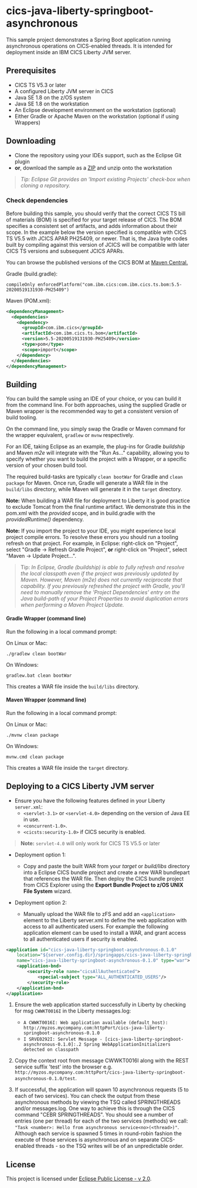 # cics-java-liberty-springboot-asynchronous

This sample project demonstrates a Spring Boot application running asynchronous operations on CICS-enabled threads. It is intended for deployment inside an IBM CICS Liberty JVM server.

## Prerequisites

  - CICS TS V5.3 or later
  - A configured Liberty JVM server in CICS
  - Java SE 1.8 on the z/OS system
  - Java SE 1.8 on the workstation
  - An Eclipse development environment on the workstation (optional)
  - Either Gradle or Apache Maven on the workstation (optional if using Wrappers)

## Downloading

- Clone the repository using your IDEs support, such as the Eclipse Git plugin
- **or**, download the sample as a [ZIP](https://github.com/cicsdev/cics-java-liberty-springboot-asynchronous/archive/main.zip) and unzip onto the workstation

>*Tip: Eclipse Git provides an 'Import existing Projects' check-box when cloning a repository.*

### Check dependencies
 
Before building this sample, you should verify that the correct CICS TS bill of materials (BOM) is specified for your target release of CICS. The BOM specifies a consistent set of artifacts, and adds information about their scope. In the example below the version specified is compatible with CICS TS V5.5 with JCICS APAR PH25409, or newer. That is, the Java byte codes built by compiling against this version of JCICS will be compatible with later CICS TS versions and subsequent JCICS APARs.

You can browse the published versions of the CICS BOM at [Maven Central.](https://mvnrepository.com/artifact/com.ibm.cics/com.ibm.cics.ts.bom)
 
Gradle (build.gradle):

`compileOnly enforcedPlatform("com.ibm.cics:com.ibm.cics.ts.bom:5.5-20200519131930-PH25409")`

Maven (POM.xml):

```xml
<dependencyManagement>
  <dependencies>
    <dependency>
      <groupId>com.ibm.cics</groupId>
      <artifactId>com.ibm.cics.ts.bom</artifactId>
      <version>5.5-20200519131930-PH25409</version>
      <type>pom</type>
      <scope>import</scope>
    </dependency>
  </dependencies>
</dependencyManagement>
```

## Building 

You can build the sample using an IDE of your choice, or you can build it from the command line. For both approaches, using the supplied Gradle or Maven wrapper is the recommended way to get a consistent version of build tooling.

On the command line, you simply swap the Gradle or Maven command for the wrapper equivalent, `gradlew` or `mvnw` respectively.
  
For an IDE, taking Eclipse as an example, the plug-ins for Gradle *buildship* and Maven *m2e* will integrate with the "Run As..." capability, allowing you to specify whether you want to build the project with a Wrapper, or a specific version of your chosen build tool.

The required build-tasks are typically `clean bootWar` for Gradle and `clean package` for Maven. Once run, Gradle will generate a WAR file in the `build/libs` directory, while Maven will generate it in the `target` directory.

**Note:** When building a WAR file for deployment to Liberty it is good practice to exclude Tomcat from the final runtime artifact. We demonstrate this in the pom.xml with the *provided* scope, and in build.gradle with the *providedRuntime()* dependency.

**Note:** If you import the project to your IDE, you might experience local project compile errors. To resolve these errors you should run a tooling refresh on that project. For example, in Eclipse: right-click on "Project", select "Gradle -> Refresh Gradle Project", **or** right-click on "Project", select "Maven -> Update Project...".

>Tip: *In Eclipse, Gradle (buildship) is able to fully refresh and resolve the local classpath even if the project was previously updated by Maven. However, Maven (m2e) does not currently reciprocate that capability. If you previously refreshed the project with Gradle, you'll need to manually remove the 'Project Dependencies' entry on the Java build-path of your Project Properties to avoid duplication errors when performing a Maven Project Update.*

#### Gradle Wrapper (command line)

Run the following in a local command prompt:

On Linux or Mac:

```shell
./gradlew clean bootWar
```

On Windows:

```shell
gradlew.bat clean bootWar
```

This creates a WAR file inside the `build/libs` directory.

#### Maven Wrapper (command line)

Run the following in a local command prompt:

On Linux or Mac:

```shell
./mvnw clean package
```

On Windows:

```shell
mvnw.cmd clean package
```

This creates a WAR file inside the `target` directory.

## Deploying to a CICS Liberty JVM server

- Ensure you have the following features defined in your Liberty `server.xml`:
    - `<servlet-3.1>` or `<servlet-4.0>` depending on the version of Java EE in use.
    - `<concurrent-1.0>`. 
    - `<cicsts:security-1.0>` if CICS security is enabled.

>**Note:** `servlet-4.0` will only work for CICS TS V5.5 or later
    
- Deployment option 1:
    - Copy and paste the built WAR from your *target* or *build/libs* directory into a Eclipse CICS bundle project and create a new WAR bundlepart that references the WAR file. Then deploy the CICS bundle project from CICS Explorer using the **Export Bundle Project to z/OS UNIX File System** wizard.

- Deployment option 2:
    - Manually upload the WAR file to zFS and add an `<application>` element to the Liberty server.xml to define the web application with access to all authenticated users. For example the following application element can be used to install a WAR, and grant access to all authenticated users if security is enabled.
 
```xml
<application id="cics-java-liberty-springboot-asynchronous-0.1.0"
    location="${server.config.dir}/springapps/cics-java-liberty-springboot-asynchronous-0.1.0.war"
    name="cics-java-liberty-springboot-asynchronous-0.1.0" type="war">
    <application-bnd>
        <security-role name="cicsAllAuthenticated">
            <special-subject type="ALL_AUTHENTICATED_USERS"/>
        </security-role>
    </application-bnd>
</application>
```

1. Ensure the web application started successfully in Liberty by checking for msg `CWWKT0016I` in the Liberty messages.log:

    - `A CWWKT0016I: Web application available (default_host): http://myzos.mycompany.com:httpPort/cics-java-liberty-springboot-asynchronous-0.1.0`
    - `I SRVE0292I: Servlet Message - [cics-java-liberty-springboot-asynchronous-0.1.0]:.2 Spring WebApplicationInitializers detected on classpath`

2. Copy the context root from message CWWKT0016I along with the REST service suffix 'test' into the browser e.g. `http://myzos.mycompany.com:httpPort/cics-java-liberty-springboot-asynchronous-0.1.0/test`.

3. If successful, the application will spawn 10 asynchronous requests (5 to each of two services). You can check the output from these asynchronous methods by viewing the TSQ called SPRINGTHREADS and/or messages.log. One way to achieve this is through the CICS command "CEBR SPRINGTHREADS". You should see a number of entries (one per thread) for each of the two services (methods) we call:  `"Task <number>: Hello from asynchronous service<no>(<thread>)"`. Although each service is spawned 5 times in round-robin fashion the execute of those services is asynchronous and on separate CICS-enabled threads - so the TSQ writes will be of an unpredictable order.

## License

This project is licensed under [Eclipse Public License - v 2.0](LICENSE). 
